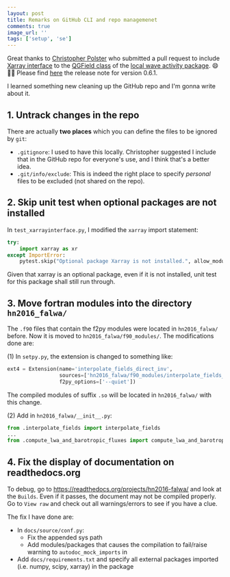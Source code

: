 ```yaml
---
layout: post
title: Remarks on GitHub CLI and repo managemenet
comments: true
image_url: ''
tags: ['setup', 'se']
---
```


Great thanks to [Christopher Polster](https://github.com/chpolste) who submitted a pull request to include [Xarray interface](https://hn2016-falwa.readthedocs.io/en/latest/Xarray%20Interface.html) to the [QGField class](https://hn2016-falwa.readthedocs.io/en/latest/Object%20Oriented%20Interface.html) of the [local wave activity package](https://github.com/csyhuang/hn2016_falwa). 😄🙏🏻 Please find [here](https://github.com/csyhuang/hn2016_falwa/releases/tag/v0.6.1) the release note for version 0.6.1.

I learned something new cleaning up the GitHub repo and I'm gonna write about it.

## 1. Untrack changes in the repo

There are actually **two places** which you can define the files to be ignored by `git`:

- `.gitignore`: I used to have this locally. Christopher suggested I include that in the GitHub repo for everyone's use, and I think that's a better idea.
- `.git/info/exclude`: This is indeed the right place to specify *personal* files to be excluded (not shared on the repo).

## 2. Skip unit test when optional packages are not installed

In `test_xarrayinterface.py`, I modified the `xarray` import statement:

```python
try:
    import xarray as xr
except ImportError:
    pytest.skip("Optional package Xarray is not installed.", allow_module_level=True)
```

Given that xarray is an optional package, even if it is not installed, unit test for this package shall still run through.

## 3. Move fortran modules into the directory `hn2016_falwa/`

The `.f90` files that contain the f2py modules were located in `hn2016_falwa/` before. Now it is moved to `hn2016_falwa/f90_modules/`. The modifications done are:

(1) In `setpy.py`, the extension is changed to something like:

```python
ext4 = Extension(name='interpolate_fields_direct_inv',
                 sources=['hn2016_falwa/f90_modules/interpolate_fields_dirinv.f90'],
                 f2py_options=['--quiet'])
```

The compiled modules of suffix `.so` will be located in `hn2016_falwa/` with this change.

(2) Add in `hn2016_falwa/__init__.py`:

```python
from .interpolate_fields import interpolate_fields
...
from .compute_lwa_and_barotropic_fluxes import compute_lwa_and_barotropic_fluxes
```

## 4. Fix the display of documentation on readthedocs.org

To debug, go to https://readthedocs.org/projects/hn2016-falwa/ and look at the `Builds`. Even if it passes, the document may not be compiled properly. Go to `View raw` and check out all warnings/errors to see if you have a clue.

The fix I have done are:
- In `docs/source/conf.py`:
	- Fix the appended sys path
	- Add modules/packages that causes the compilation to fail/raise warning to `autodoc_mock_imports` in 
- Add `docs/requirements.txt` and specify all external packages imported (i.e. numpy, scipy, xarray) in the package


